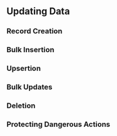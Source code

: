 ## Updating Data

### Record Creation

### Bulk Insertion

### Upsertion

### Bulk Updates

### Deletion

### Protecting Dangerous Actions
